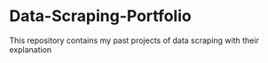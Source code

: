 # Data-Scraping-Portfolio
This repository contains my past projects of data scraping with their explanation
